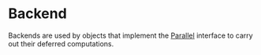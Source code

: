 # Backend
Backends are used by objects that implement the [Parallel](../parallel.md) interface to carry out their deferred computations.